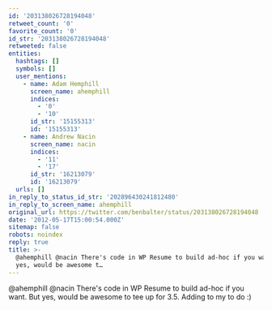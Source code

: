 ```yaml
---
id: '203138026728194048'
retweet_count: '0'
favorite_count: '0'
id_str: '203138026728194048'
retweeted: false
entities:
  hashtags: []
  symbols: []
  user_mentions:
    - name: Adam Hemphill
      screen_name: ahemphill
      indices:
        - '0'
        - '10'
      id_str: '15155313'
      id: '15155313'
    - name: Andrew Nacin
      screen_name: nacin
      indices:
        - '11'
        - '17'
      id_str: '16213079'
      id: '16213079'
  urls: []
in_reply_to_status_id_str: '202896430241812480'
in_reply_to_screen_name: ahemphill
original_url: https://twitter.com/benbalter/status/203138026728194048
date: '2012-05-17T15:00:54.000Z'
sitemap: false
robots: noindex
reply: true
title: >-
  @ahemphill @nacin There's code in WP Resume to build ad-hoc if you want. But
  yes, would be awesome t…
---
```


@ahemphill @nacin There's code in WP Resume to build ad-hoc if you want. But yes, would be awesome to tee up for 3.5. Adding to my to do :)